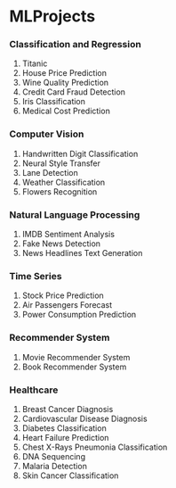 # MLProjects

### Classification and Regression
1. Titanic
2. House Price Prediction
3. Wine Quality Prediction
4. Credit Card Fraud Detection
5. Iris Classification
6. Medical Cost Prediction

### Computer Vision
1. Handwritten Digit Classification
2. Neural Style Transfer
3. Lane Detection
4. Weather Classification
5. Flowers Recognition

### Natural Language Processing
1. IMDB Sentiment Analysis
2. Fake News Detection
3. News Headlines Text Generation

### Time Series
1. Stock Price Prediction
2. Air Passengers Forecast
3. Power Consumption Prediction

### Recommender System
1. Movie Recommender System
2. Book Recommender System

### Healthcare
1. Breast Cancer Diagnosis
2. Cardiovascular Disease Diagnosis
3. Diabetes Classification
4. Heart Failure Prediction
5. Chest X-Rays Pneumonia Classification
6. DNA Sequencing
7. Malaria Detection
8. Skin Cancer Classification
